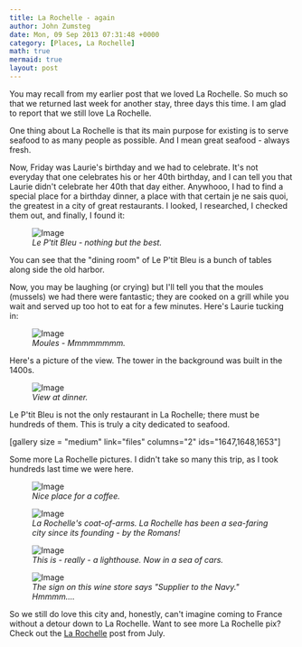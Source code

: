 ```yaml
---
title: La Rochelle - again
author: John Zumsteg
date: Mon, 09 Sep 2013 07:31:48 +0000
category: [Places, La Rochelle]
math: true
mermaid: true
layout: post
---
```

You may recall from my earlier post that we loved La Rochelle. So much so that we returned last week for another stay, three days this time. I am glad to report that we still love La Rochelle.

One thing about La Rochelle is that its main purpose for existing is to serve seafood to as many people as possible. And I mean great seafood - always fresh.

Now, Friday was Laurie's birthday and we had to celebrate. It's not everyday that one celebrates his or her 40th birthday, and I can tell you that Laurie didn't celebrate her 40th that day either. Anywhooo, I had to find a special place for a birthday dinner, a place with that certain je ne sais quoi, the greatest in a city of great restaurants. I looked, I researched, I checked them out, and finally, I found it:

<figure class = "landscape">
	<img src="{{"/assets/images/2013/09/DSC04037.jpg" | prepend: site.baseurl | prepend: site.url }}" alt="Image" />
	<figcaption><em>Le P'tit Bleu - nothing but the best.</em></figcaption>
</figure>



You can see that the "dining room" of Le P'tit Bleu is a bunch of tables along side the old harbor.

Now, you may be laughing (or crying) but I'll tell you that the moules (mussels) we had there were fantastic; they are cooked on a grill while you wait and served up too hot to eat for a few minutes. Here's Laurie tucking in:

<figure class = "portrait">
	<img src="{{"/assets/images/2013/09/DSC04031.jpg" | prepend: site.baseurl | prepend: site.url }}" alt="Image" />
	<figcaption><em>Moules - Mmmmmmmm.</em></figcaption>
</figure>



Here's a picture of the view. The tower in the background was built in the 1400s.

<figure class = "landscape">
	<img src="{{"/assets/images/2013/09/DSC04034.jpg" | prepend: site.baseurl | prepend: site.url }}" alt="Image" />
	<figcaption><em>View at dinner.</em></figcaption>
</figure>



Le P'tit Bleu is not the only restaurant in La Rochelle; there must be hundreds of them. This is truly a city dedicated to seafood.

[gallery size = "medium" link="files" columns="2" ids="1647,1648,1653"]

Some more La Rochelle pictures. I didn't take so many this trip, as I took hundreds last time we were here.

<figure class = "portrait">
	<img src="{{"/assets/images/2013/09/DSC04053.jpg" | prepend: site.baseurl | prepend: site.url }}" alt="Image" />
	<figcaption><em>Nice place for a coffee.</em></figcaption>
</figure>



<figure class = "portrait">
	<img src="{{"/assets/images/2013/09/DSC04049.jpg" | prepend: site.baseurl | prepend: site.url }}" alt="Image" />
	<figcaption><em>La Rochelle's coat-of-arms. La Rochelle has been a sea-faring city since its founding - by the Romans!</em></figcaption>
</figure>



<figure class = "landscape">
	<img src="{{"/assets/images/2013/09/DSC04044.jpg" | prepend: site.baseurl | prepend: site.url }}" alt="Image" />
	<figcaption><em>This is - really - a lighthouse. Now in a sea of cars.</em></figcaption>
</figure>



<figure class = "portrait">
	<img src="{{"/assets/images/2013/09/DSC04056.jpg" | prepend: site.baseurl | prepend: site.url }}" alt="Image" />
	<figcaption><em>The sign on this wine store says "Supplier to the Navy." Hmmmm....</em></figcaption>
</figure>



So we still do love this city and, honestly, can't imagine coming to France without a detour down to La Rochelle. Want to see more La Rochelle pix? Check out the <a href="http://zumsteg.us/?p=769" title="La Rochelle">La Rochelle</a> post from July. 
